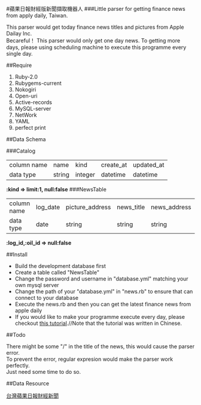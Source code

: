#蘋果日報財經版新聞擷取機器人
###Little parser for getting finance news from apply daily, Taiwan.

This parser would get today finance news titles and pictures from Apple Dailay Inc.<br>
Becareful！ This parser would only get one day news. To getting more days, please using scheduling machine to execute this
programme every single day.

##Require

1. Ruby-2.0<br>
2. Rubygems-current<br>
3. Nokogiri<br>
4. Open-uri<br>
5. Active-records<br>
6. MySQL-server<br>
7. NetWork<br>
8. YAML<br>
9. perfect print<br>

##Data Schema

###Catalog
<table>
  <tr>
    <td>column name</td><td>name</td><td>kind</td><td>create_at</td><td>updated_at</td>
  </tr>
  <tr>
    <td>data type</td><td>string</td><td>integer</td><td>datetime</td><td>datetime</td>
  </tr>
</table>
<strong>:kind => limit:1, null:false</strong>
###NewsTable

<table>
  <tr>
    <td>column name</td><td>log_date</td><td>picture_address</td><td>news_title</td><td>news_address</td><td>serial</td>
  </tr>
  <tr>
    <td>data type</td><td>date</td><td>string</td><td>string</td><td>string</td><td>integer</td>
  </tr>
</table>
<strong>:log_id,:oil_id => null:false</strong>

##Install

* Build the development database first<br>
* Create a table called "NewsTable"<br>
* Change the password and username in "database.yml" matching your own mysql server<br>
* Change the path of your "database.yml" in "news.rb" to ensure that can connect to your database<br>
* Execute the news.rb and then you can get the latest finance news from apple daily<br>
* If you would like to make your programme execute every day, please checkout [this tutorial](http://dylandychat.blogspot.tw/2013/09/ubuntu-1304-cron.html).//Note that the tutorial was written in Chinese.

##Todo

There might be some "/" in the title of the news, this would cause the parser error.<br>
To prevent the error, regular expresion would make the parser work perfectly.<br>
Just need some time to do so.

##Data Resource

[台灣蘋果日報財經新聞](http://www.appledaily.com.tw/appledaily/article/finance)
